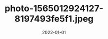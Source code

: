 ---
title: "photo-1565012924127-8197493fe5f1.jpeg"
src: "../../assets/images/photo-1565012924127-8197493fe5f1.jpeg"
date: 2022-01-01
tags: ["Berlin"]
---